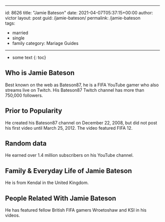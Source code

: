  ---
id: 8626
title: "Jamie Bateson"
date: 2021-04-07T05:37:15+00:00
author: victor
layout: post
guid: /jamie-bateson/
permalink: /jamie-bateson  
tags:
  - married
  - single
  - family
category: Mariage Guides
---

* some text
{: toc}

## Who is Jamie Bateson

Best known on the web as Bateson87, he is a FIFA YouTube gamer who also streams live on Twitch. His Bateson87 Twitch channel has more than 750,000 followers.   

## Prior to Popularity

He created his Bateson87 channel on December 22, 2008, but did not post his first video until March 25, 2012. The video featured FIFA 12. 

## Random data

He earned over 1.4 million subscribers on his YouTube channel. 

## Family & Everyday Life of Jamie Bateson

He is from Kendal in the United Kingdom.

## People Related With Jamie Bateson

He has featured fellow British FIFA gamers Wroetoshaw and KSI in his videos.
 